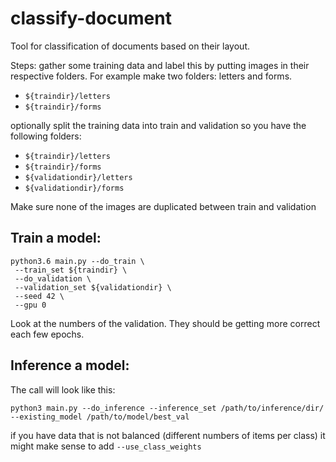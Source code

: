 # classify-document
Tool for classification of documents based on their layout.

Steps:
gather some training data and label this by putting images in their respective folders. For example make two folders: letters and forms.
* `${traindir}/letters`
* `${traindir}/forms`


optionally split the training data into train and validation so you have the following folders:
* `${traindir}/letters`
* `${traindir}/forms`
* `${validationdir}/letters`
* `${validationdir}/forms`

Make sure none of the images are duplicated between train and validation


## Train a model:
```
python3.6 main.py --do_train \ 
 --train_set ${traindir} \
 --do_validation \
 --validation_set ${validationdir} \
 --seed 42 \
 --gpu 0
```
Look at the numbers of the validation. They should be getting more correct each few epochs.


## Inference a model:

The call will look like this:
```
python3 main.py --do_inference --inference_set /path/to/inference/dir/ --existing_model /path/to/model/best_val
```

if you have data that is not balanced (different numbers of items per class) it might make sense to add 
`--use_class_weights`
